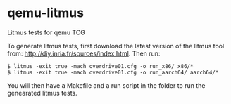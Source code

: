 # qemu-litmus
Litmus tests for qemu TCG

To generate litmus tests, first download the latest version of the litmus tool
from: http://diy.inria.fr/sources/index.html. Then run:

	$ litmus -exit true -mach overdrive01.cfg -o run_x86/ x86/*
	$ litmus -exit true -mach overdrive01.cfg -o run_aarch64/ aarch64/*
	
You will then have a Makefile and a run script in the folder to run the
genearated litmus tests.
